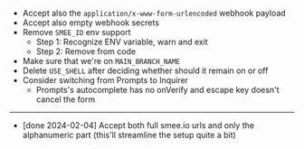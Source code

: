 - Accept also the `application/x-www-form-urlencoded` webhook payload
- Accept also empty webhook secrets
- Remove `SMEE_ID` env support
  - Step 1: Recognize ENV variable, warn and exit
  - Step 2: Remove from code
- Make sure that we're on `MAIN_BRANCH_NAME`
- Delete `USE_SHELL` after deciding whether should it remain on or off
- Consider switching from Prompts to Inquirer
  - Prompts's autocomplete has no onVerify and escape key doesn't cancel the form

---

- [done 2024-02-04] Accept both full smee.io urls and only the alphanumeric part (this'll streamline the setup quite a bit)
